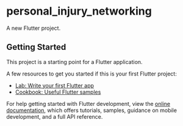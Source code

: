 # personal_injury_networking
 
A new Flutter project. 

## Getting Started    
  
This project is a starting point for a Flutter application.       
   
A few resources to get you started if this is your first Flutter project:    
  
- [Lab: Write your first Flutter app](https://docs.flutter.dev/get-started/codelab)  
- [Cookbook: Useful Flutter samples](https://docs.flutter.dev/cookbook)   
  
For help getting started with Flutter development, view the 
[online documentation](https://docs.flutter.dev/), which offers tutorials, 
samples, guidance on mobile development, and a full API reference.

